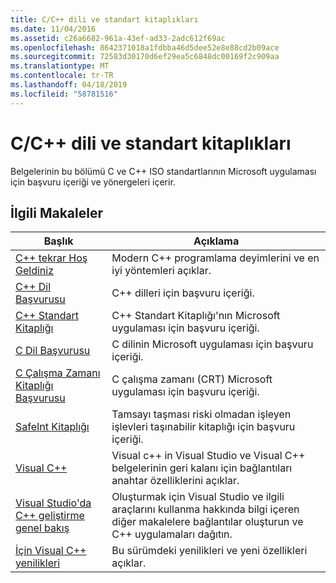 ```yaml
---
title: C/C++ dili ve standart kitaplıkları
ms.date: 11/04/2016
ms.assetid: c26a6682-961a-43ef-ad33-2adc612f69ac
ms.openlocfilehash: 8642371018a1fdbba46d5dee52e8e88cd2b09ace
ms.sourcegitcommit: 72583d30170d6ef29ea5c6848dc00169f2c909aa
ms.translationtype: MT
ms.contentlocale: tr-TR
ms.lasthandoff: 04/18/2019
ms.locfileid: "58781516"
---
```

# <a name="cc-language-and-standard-libraries"></a>C/C++ dili ve standart kitaplıkları

Belgelerinin bu bölümü C ve C++ ISO standartlarının Microsoft uygulaması için başvuru içeriği ve yönergeleri içerir.

## <a name="related-articles"></a>İlgili Makaleler

|Başlık|Açıklama|
|-----------|-----------------|
|[C++ tekrar Hoş Geldiniz](../cpp/welcome-back-to-cpp-modern-cpp.md)|Modern C++ programlama deyimlerini ve en iyi yöntemleri açıklar.|
|[C++ Dil Başvurusu](../cpp/cpp-language-reference.md)|C++ dilleri için başvuru içeriği.|
|[C++ Standart Kitaplığı](../standard-library/cpp-standard-library-reference.md)|C++ Standart Kitaplığı'nın Microsoft uygulaması için başvuru içeriği.|
|[C Dil Başvurusu](../c-language/c-language-reference.md)|C dilinin Microsoft uygulaması için başvuru içeriği.|
|[C Çalışma Zamanı Kitaplığı Başvurusu](../c-runtime-library/c-run-time-library-reference.md)|C çalışma zamanı (CRT) Microsoft uygulaması için başvuru içeriği.|
|[SafeInt Kitaplığı](../safeint/safeint-library.md)|Tamsayı taşması riski olmadan işleyen işlevleri taşınabilir kitaplığı için başvuru içeriği.|
|[Visual C++](../overview/visual-cpp-in-visual-studio.md)|Visual c++ in Visual Studio ve Visual C++ belgelerinin geri kalanı için bağlantıları anahtar özelliklerini açıklar.|
|[Visual Studio'da C++ geliştirme genel bakış](../overview/overview-of-cpp-development.md)|Oluşturmak için Visual Studio ve ilgili araçlarını kullanma hakkında bilgi içeren diğer makalelere bağlantılar oluşturun ve C++ uygulamaları dağıtın.|
|[İçin Visual C++ yenilikleri](../overview/what-s-new-for-visual-cpp-in-visual-studio.md)|Bu sürümdeki yenilikleri ve yeni özellikleri açıklar.|